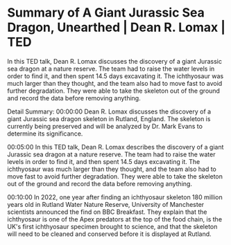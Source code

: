 # Summary of A Giant Jurassic Sea Dragon, Unearthed | Dean R. Lomax | TED

In this TED talk, Dean R. Lomax discusses the discovery of a giant Jurassic sea dragon at a nature reserve. The team had to raise the water levels in order to find it, and then spent 14.5 days excavating it. The ichthyosaur was much larger than they thought, and the team also had to move fast to avoid further degradation. They were able to take the skeleton out of the ground and record the data before removing anything.

Detail Summary: 
00:00:00
Dean R. Lomax discusses the discovery of a giant Jurassic sea dragon skeleton in Rutland, England. The skeleton is currently being preserved and will be analyzed by Dr. Mark Evans to determine its significance.

00:05:00
In this TED talk, Dean R. Lomax describes the discovery of a giant Jurassic sea dragon at a nature reserve. The team had to raise the water levels in order to find it, and then spent 14.5 days excavating it. The ichthyosaur was much larger than they thought, and the team also had to move fast to avoid further degradation. They were able to take the skeleton out of the ground and record the data before removing anything.

00:10:00
In 2022, one year after finding an ichthyosaur skeleton 180 million years old in Rutland Water Nature Reserve, University of Manchester scientists announced the find on BBC Breakfast. They explain that the ichthyosaur is one of the Apex predators at the top of the food chain, is the UK's first ichthyosaur specimen brought to science, and that the skeleton will need to be cleaned and conserved before it is displayed at Rutland.

